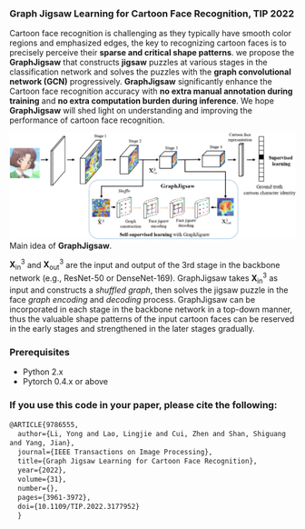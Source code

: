### Graph Jigsaw Learning for Cartoon Face Recognition, TIP 2022 

Cartoon face recognition is challenging as they typically have smooth color regions and emphasized edges, the key to recognizing cartoon faces is to precisely perceive their **sparse and critical shape patterns**. we propose the **GraphJigsaw** that constructs **jigsaw** puzzles at various stages in the classification network and solves the puzzles with the **graph convolutional network (GCN)** progressively.  **GraphJigsaw** significantly enhance the Cartoon face recognition accuracy with **no extra manual annotation during training** and **no extra computation burden during inference**.  We hope **GraphJigsaw** will shed light on understanding and improving the performance of cartoon face recognition.



![](figure2.jpg)
Main idea of **GraphJigsaw**. 

$\mathbf{X}^3_{\text{in}}$  and  $\mathbf{X}^3_{\text{out}}$  are the input and output of the 3rd stage in the backbone network (e.g., ResNet-50 or DenseNet-169). GraphJigsaw takes $\mathbf{X}^3_{\text{in}}$ as input and constructs a *shuffled graph*, then solves the jigsaw puzzle in the face *graph encoding* and *decoding*  process. GraphJigsaw can be incorporated in each stage in the backbone network in a top-down manner, thus the valuable shape patterns of the input cartoon faces can be reserved in the early stages and strengthened in the later stages gradually.



### Prerequisites
- Python 2.x
- Pytorch 0.4.x or above



### If you use this code in your paper, please cite the following:
```
@ARTICLE{9786555,
  author={Li, Yong and Lao, Lingjie and Cui, Zhen and Shan, Shiguang and Yang, Jian},
  journal={IEEE Transactions on Image Processing}, 
  title={Graph Jigsaw Learning for Cartoon Face Recognition}, 
  year={2022},
  volume={31},
  number={},
  pages={3961-3972},
  doi={10.1109/TIP.2022.3177952}
  }
```

